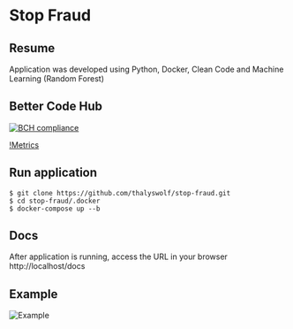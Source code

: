# Stop Fraud

## Resume
Application was developed using Python, Docker, Clean Code and Machine Learning (Random Forest)

## Better Code Hub
[![BCH compliance](https://bettercodehub.com/edge/badge/thalyswolf/stop-fraud?branch=main)](https:/bettercodehub.com/)

[!Metrics](https://i.ibb.co/m83N95J/Screen-Shot-2021-12-12-at-21-59-07.png)

## Run application
```console
$ git clone https://github.com/thalyswolf/stop-fraud.git
$ cd stop-fraud/.docker
$ docker-compose up --b
```

## Docs
After application is running, access the URL in your browser
http://localhost/docs

## Example
![Example](https://i.ibb.co/zmMtXKv/Screen-Shot-2021-12-13-at-09-27-23.png)

